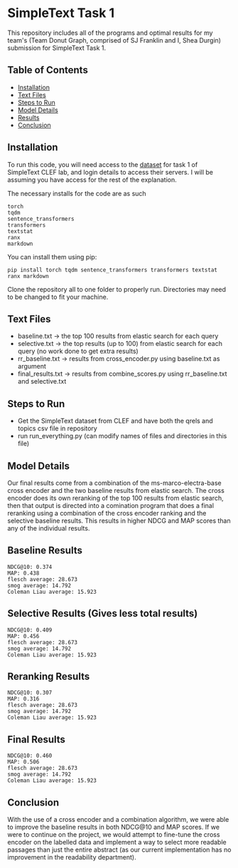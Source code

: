 # SimpleText Task 1

This repository includes all of the programs and optimal results for my team's (Team Donut Graph, comprised of SJ Franklin and I, Shea Durgin) submission for SimpleText Task 1.

## Table of Contents

- [Installation](#Installation)
- [Text Files](#Text-Files)
- [Steps to Run](#Steps-to-Run)
- [Model Details](#Model-Details)
- [Results](#Top-100-Per-Query-Baseline-Results)
- [Conclusion](#Conclusion)

## Installation

To run this code, you will need access to the [dataset](http://simpletext-project.com/2023/clef/) for task 1 of SimpleText CLEF lab, and login details to access their servers. I will be assuming you have access for the rest of the explanation.

The necessary installs for the code are as such

    torch
    tqdm
    sentence_transformers
    transformers
    textstat
    ranx
    markdown

You can install them using pip:

    pip install torch tqdm sentence_transformers transformers textstat ranx markdown
    
Clone the repository all to one folder to properly run. Directories may need to be changed to fit your machine.

## Text Files
- baseline.txt -> the top 100 results from elastic search for each query
- selective.txt -> the top results (up to 100) from elastic search for each query (no work done to get extra results)
- rr_baseline.txt -> results from cross_encoder.py using baseline.txt as argument
- final_results.txt -> results from combine_scores.py using rr_baseline.txt and selective.txt

## Steps to Run

- Get the SimpleText dataset from CLEF and have both the qrels and topics csv file in repository
- run run_everything.py (can modify names of files and directories in this file)

## Model Details

Our final results come from a combination of the ms-marco-electra-base cross encoder and the two baseline results from elastic search. The cross encoder does its own reranking of the top 100 results from elastic search, then that output is directed into a comination program that does a final reranking using a combination of the cross encoder ranking and the selective baseline results. This results in higher NDCG and MAP scores than any of the individual results.

## Baseline Results

    NDCG@10: 0.374
    MAP: 0.438
    flesch average: 28.673
    smog average: 14.792
    Coleman Liau average: 15.923
    
## Selective Results (Gives less total results)

    NDCG@10: 0.409
    MAP: 0.456
    flesch average: 28.673
    smog average: 14.792
    Coleman Liau average: 15.923
    
## Reranking Results

    NDCG@10: 0.307
    MAP: 0.316
    flesch average: 28.673
    smog average: 14.792
    Coleman Liau average: 15.923

## Final Results

    NDCG@10: 0.460
    MAP: 0.506
    flesch average: 28.673
    smog average: 14.792
    Coleman Liau average: 15.923

## Conclusion

With the use of a cross encoder and a combination algorithm, we were able to improve the baseline results in both NDCG@10 and MAP scores. If we were to continue on the project, we would attempt to fine-tune the cross encoder on the labelled data and implement a way to select more readable passages than just the entire abstract (as our current implementation has no improvement in the readability department). 

